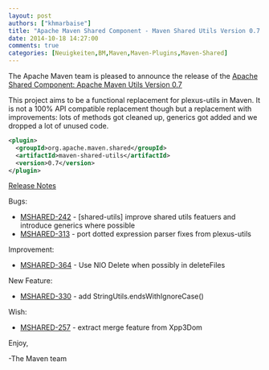 ```yaml
---
layout: post
authors: ["khmarbaise"]
title: "Apache Maven Shared Component - Maven Shared Utils Version 0.7 Released"
date: 2014-10-18 14:27:00
comments: true
categories: [Neuigkeiten,BM,Maven,Maven-Plugins,Maven-Shared]
---
```

The Apache Maven team is pleased to announce the release of the 
[Apache Shared Component: Apache Maven Utils Version 0.7](https://maven.apache.org/shared/maven-shared-utils/)

This project aims to be a functional replacement for plexus-utils in Maven. It
is not a 100% API compatible replacement though but a replacement with
improvements: lots of methods got cleaned up, generics got added and we dropped
a lot of unused code.

```xml
<plugin>
  <groupId>org.apache.maven.shared</groupId>
  <artifactId>maven-shared-utils</artifactId>
  <version>0.7</version>
</plugin>
```

<!-- more -->

[Release Notes](http://jira.codehaus.org/secure/ReleaseNote.jspa?version=20184&styleName=Text&projectId=11761)

Bugs:

 * [MSHARED-242](https://issues.apache.org/jira/browse/MSHARED-242) - \[shared-utils\] improve shared utils featuers and introduce generics where possible
 * [MSHARED-313](https://issues.apache.org/jira/browse/MSHARED-313) - port dotted expression parser fixes from plexus-utils

Improvement:

 * [MSHARED-364](https://issues.apache.org/jira/browse/MSHARED-364) - Use NIO Delete when possibly in deleteFiles

New Feature:

 * [MSHARED-330](https://issues.apache.org/jira/browse/MSHARED-330) - add StringUtils.endsWithIgnoreCase()

Wish:

 * [MSHARED-257](https://issues.apache.org/jira/browse/MSHARED-257) - extract merge feature from Xpp3Dom

Enjoy,

-The Maven team
